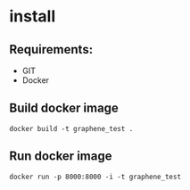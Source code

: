 # install

## Requirements:
- GIT
- Docker
 
## Build docker image

    docker build -t graphene_test .


## Run docker image

    docker run -p 8000:8000 -i -t graphene_test



